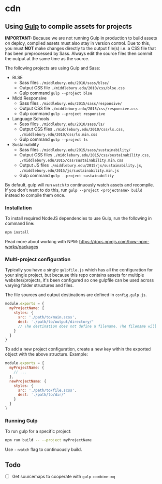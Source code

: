 # cdn

## Using [Gulp](http://gulpjs.com/) to compile assets for projects

**IMPORTANT:** Because we are not running Gulp in production to build assets on deploy, compiled assets must also stay in version control. Due to this, you must **NOT** make changes directly to the output file(s) i.e. a CSS file that has been preprocessed by Sass. Always edit the source files then commit the output at the same time as the source.

The following projects are using Gulp and Sass:

- BLSE
  - Sass files `./middlebury.edu/2010/sass/blse/`
  - Output CSS file `./middlebury.edu/2010/css/blse.css`
  - Gulp command `gulp --project blse`
- Midd Responsive
  - Sass files `./middlebury.edu/2015/sass/responsive/`
  - Output CSS file `./middlebury.edu/2015/css/responsive.css`
  - Gulp command `gulp --project responsive`
- Language Schools
  - Sass files `./middlebury.edu/2010/sass/ls/`
  - Output CSS files `./middlebury.edu/2010/css/ls.css`, `./middlebury.edu/2010/css/ls.min.css`
  - Gulp command `gulp --project ls`
- Sustainability
  - Sass files `./middlebury.edu/2015/sass/sustainability/`
  - Output CSS files `./middlebury.edu/2015/css/sustainability.css`, `./middlebury.edu/2015/css/sustainability.min.css`
  - Output JS files `./middlebury.edu/2015/js/sustainability.js`, `./middlebury.edu/2015/js/sustainability.min.js`
  - Gulp command `gulp --project sustainability`

By default, gulp will run `watch` to continuously watch assets and recompile. If you don't want to do this, run `gulp --project <projectname> build` instead to compile them once.

### Installation

To install required NodeJS dependencies to use Gulp, run the following in command line:

```bash
npm install
```

Read more about working with NPM: https://docs.npmjs.com/how-npm-works/packages

### Multi-project configuration

Typically you have a single `gulpfile.js` which has all the configuration for your single project, but because this repo contains assets for multiple websites/projects, it's been configured so one gulpfile can be used across varying folder structures and files.

The file sources and output destinations are defined in `config.gulp.js`.

```js
module.exports = {
  myProjectName: {
    styles: {
      src: './path/to/main.scss',
      dest: './path/to/output/directory/'
      // The destination does not define a filename. The filename will be the same as the imported file.
    }
  }
}
```

To add a new project configuration, create a new key within the exported object with the above structure. Example:

```js
module.exports = {
  myProjectName: {
    // ...
  },
  newProjectName: {
    styles: {
      src: './path/to/file.scss',
      dest: './path/to/dir/'
    }
  }
}
```

### Running Gulp

To run gulp for a specific project:

```bash
npm run build -- --project myProjectName
```

Use `--watch` flag to continuously build.


## Todo
- [ ] Get sourcemaps to cooperate with `gulp-combine-mq`
